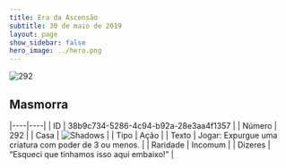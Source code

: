 ```yaml
---
title: Era da Ascensão
subtitle: 30 de maio de 2019
layout: page
show_sidebar: false
hero_image: ../hero.png
---
```


![292](https://cdn.keyforgegame.com/media/card_front/pt/435_292_WF2FP4FMF75V_pt.png)

## Masmorra

|----|----|
| ID | 38b9c734-5286-4c94-b92a-28e3aa4f1357 |
| Número | 292 |
| Casa | ![Shadows](https://archonarcana.com/images/thumb/e/ee/Shadows.png/22px-Shadows.png "Sombras") |
| Tipo | Ação |
| Texto | Jogar: Expurgue uma criatura com poder de 3 ou menos. |
| Raridade | Incomum |
| Dizeres | “Esqueci que tínhamos isso aqui embaixo!” |
